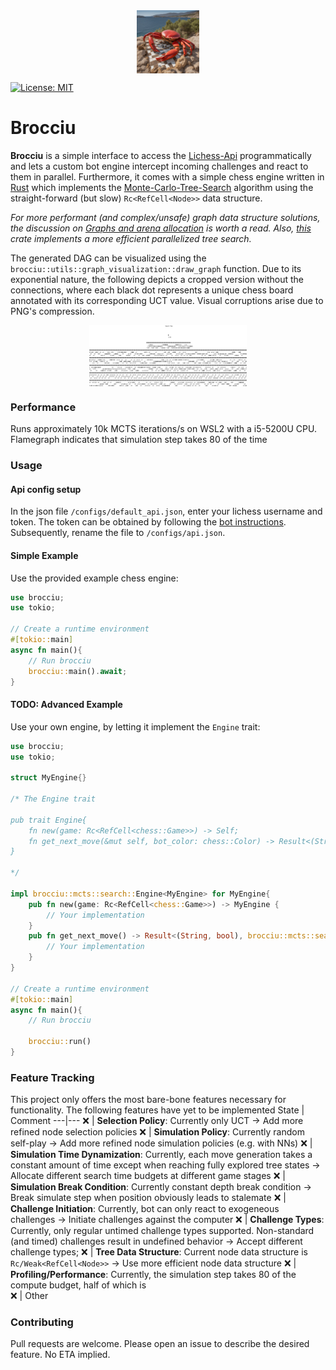<div style="display:flex; justify-content:center">
    <img src="assets/ab2d340d999142aab8fc88abb1ee9c14.jpg" alt="Brocciu" style="max-width:20%; height:auto;">
</div>

[![License: MIT](https://img.shields.io/badge/license-MIT-blue.svg)](https://opensource.org/licenses/MIT)

# Brocciu
**Brocciu** is a simple interface to access the [Lichess-Api](https://lichess.org/api) programmatically and lets a custom bot engine intercept incoming challenges and react to them in parallel. Furthermore, it comes with a simple chess engine written in [Rust](https://www.rust-lang.org) which implements the [Monte-Carlo-Tree-Search](https://en.wikipedia.org/wiki/Monte_Carlo_tree_search) algorithm using the straight-forward (but slow) ```Rc<RefCell<Node>>``` data structure. 

*For more performant (and complex/unsafe) graph data structure solutions, the discussion on [Graphs and arena allocation](https://github.com/nrc/r4cppp/blob/master/graphs/README.md) is worth a read. Also, [this](https://github.com/zxqfl/mcts) crate implements a more efficient parallelized tree search.*

The generated DAG can be visualized using the ```brocciu::utils::graph_visualization::draw_graph``` function. Due to its exponential nature, the following depicts a cropped version without the connections, where each black dot represents a unique chess board annotated with its corresponding UCT value. Visual corruptions arise due to PNG's compression.

<div style="display:flex; justify-content:center; overflow: hidden">
    <img src="assets/Search_Tree_Cropped.png" alt="Search Tree" style="max-width:50%; height:auto;">
</div>

### Performance
Runs approximately $10$k MCTS iterations/s on WSL2 with a i5-5200U CPU. Flamegraph indicates that simulation step takes $80%$ of the time

### Usage
#### Api config setup
In the json file ```/configs/default_api.json```, enter your lichess username and token. The token can be obtained by following the [bot instructions](https://lichess.org/api#tag/Bot/operation/botAccountUpgrade). Subsequently, rename the file to ```/configs/api.json```. 

#### Simple Example
Use the provided example chess engine:
```rust
use brocciu;
use tokio;

// Create a runtime environment
#[tokio::main]
async fn main(){
    // Run brocciu
    brocciu::main().await;
}
```

#### TODO: Advanced Example
Use your own engine, by letting it implement the ```Engine``` trait:
```rust
use brocciu;
use tokio;

struct MyEngine{}

/* The Engine trait

pub trait Engine{
    fn new(game: Rc<RefCell<chess::Game>>) -> Self;
    fn get_next_move(&mut self, bot_color: chess::Color) -> Result<(String, bool), NoAvailableMoveError>;
}

*/

impl brocciu::mcts::search::Engine<MyEngine> for MyEngine{
    pub fn new(game: Rc<RefCell<chess::Game>>) -> MyEngine {
        // Your implementation
    }
    pub fn get_next_move() -> Result<(String, bool), brocciu::mcts::search::NoAvailableMoveError>{
        // Your implementation
    }
}

// Create a runtime environment
#[tokio::main]
async fn main(){
    // Run brocciu

    brocciu::run()
}
```

### Feature Tracking
This project only offers the most bare-bone features necessary for functionality. The following features have yet to be implemented
State | Comment 
---|---
:x: | **Selection Policy**: Currently only UCT -> Add more refined node selection policies
:x: | **Simulation Policy**: Currently random self-play -> Add more refined node simulation policies (e.g. with NNs)
:x: | **Simulation Time Dynamization**: Currently, each move generation takes a constant amount of time except when reaching fully explored tree states -> Allocate different search time budgets at different game stages
:x: | **Simulation Break Condition**: Currently constant depth break condition -> Break simulate step when position obviously leads to stalemate
:x: | **Challenge Initiation**: Currently, bot can only react to exogeneous challenges -> Initiate challenges against the computer
:x: | **Challenge Types**: Currently, only regular untimed challenge types supported. Non-standard (and timed) challenges result in undefined behavior -> Accept different challenge types;
:x: | **Tree Data Structure**: Current node data structure is ```Rc/Weak<RefCell<Node>>``` -> Use more efficient node data structure
:x: | **Profiling/Performance**: Currently, the simulation step takes $80%$ of the compute budget, half of which is  
:x: | Other 

### Contributing
Pull requests are welcome. Please open an issue to describe the desired feature. No ETA implied.